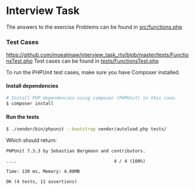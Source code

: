 # Interview Task
The answers to the exercise Problems can be found in [src/functions.php](src/functions.php)

### Test Cases
https://github.com/moealmaw/interview_task_rtv/blob/master/tests/FunctionsTest.php
Test cases can be found in [tests/FunctionsTest.php](tests/FunctionsTest.php)

To run the PHPUnit test cases, make sure you have Composer installed.

#### Install dependencies

```bash
# Install PHP dependencies using composer (PHPUnit) in this case.
$ composer install
```

#### Run the tests

```bash
$ ./vendor/bin/phpunit --bootstrap vendor/autoload.php tests/
```
Which should return:

```text
PHPUnit 7.3.3 by Sebastian Bergmann and contributors.

....                                     4 / 4 (100%)

Time: 130 ms, Memory: 4.00MB

OK (4 tests, 11 assertions)
```